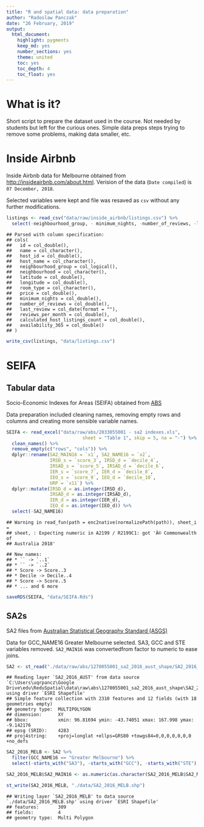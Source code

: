 ```yaml
---
title: "R and spatial data: data preparation"
author: "Radoslaw Panczak"
date: "26 February, 2019"
output: 
  html_document: 
    highlight: pygments
    keep_md: yes
    number_sections: yes
    theme: united
    toc: yes
    toc_depth: 4
    toc_float: yes
---
```


<!-- ------------------------------------------------------------ --> 
<!-- ------------------------------------------------------------ --> 



# What is it?

Short script to prepare the dataset used in the course. Not needed by students but left for the curious ones. Simple data preps steps trying to remove some problems, making data smaller, etc.

# Inside Airbnb

Inside Airbnb data for Melbourne obtained from http://insideairbnb.com/about.html. Verision of the data (`Date compiled`) is `07 December, 2018`.

Selected variables were kept and file was resaved as `csv` without any further modifications.


```r
listings <- read_csv("data/raw/inside_airbnb/listings.csv") %>% 
  select(-neighbourhood_group, - minimum_nights, -number_of_reviews, -last_review, -reviews_per_month, -calculated_host_listings_count, -availability_365)
```

```
## Parsed with column specification:
## cols(
##   id = col_double(),
##   name = col_character(),
##   host_id = col_double(),
##   host_name = col_character(),
##   neighbourhood_group = col_logical(),
##   neighbourhood = col_character(),
##   latitude = col_double(),
##   longitude = col_double(),
##   room_type = col_character(),
##   price = col_double(),
##   minimum_nights = col_double(),
##   number_of_reviews = col_double(),
##   last_review = col_date(format = ""),
##   reviews_per_month = col_double(),
##   calculated_host_listings_count = col_double(),
##   availability_365 = col_double()
## )
```

```r
write_csv(listings, "data/listings.csv")
```

# SEIFA

## Tabular data

Socio-Economic Indexes for Areas (SEIFA) obtained from [ABS](http://www.abs.gov.au/AUSSTATS/abs@.nsf/Lookup/2033.0.55.001Main+Features12016?OpenDocument)

Data preparation included cleaning names, removing empty rows and columns and creating more sensible variable names.


```r
SEIFA <- read_excel("data/raw/abs/2033055001 - sa2 indexes.xls", 
                            sheet = "Table 1", skip = 5, na = "-") %>% 
  clean_names() %>%
  remove_empty(c("rows", "cols")) %>% 
  dplyr::rename(SA2_MAIN16 = `x1`, SA2_NAME16 = `x2`, 
                IRSD_s = `score_3`, IRSD_d = `decile_4`,
                IRSAD_s = `score_5`, IRSAD_d = `decile_6`, 
                IER_s = `score_7`, IER_d = `decile_8`, 
                IEO_s = `score_9`, IEO_d = `decile_10`, 
                URP = `x11`) %>% 
  dplyr::mutate(IRSD_d = as.integer(IRSD_d),
                IRSAD_d = as.integer(IRSAD_d),
                IER_d = as.integer(IER_d),
                IEO_d = as.integer(IEO_d)) %>% 
  select(-SA2_NAME16)
```

```
## Warning in read_fun(path = enc2native(normalizePath(path)), sheet_i =
## sheet, : Expecting numeric in A2199 / R2199C1: got 'Â© Commonwealth of
## Australia 2018'
```

```
## New names:
## * `` -> `..1`
## * `` -> `..2`
## * Score -> Score..3
## * Decile -> Decile..4
## * Score -> Score..5
## * ... and 6 more
```

```r
saveRDS(SEIFA, "data/SEIFA.Rds")
```


## SA2s

SA2 files from [Australian Statistical Geography Standard (ASGS)](http://www.abs.gov.au/ausstats/abs@.nsf/mf/1270.0.55.001)

Data for GCC_NAME16 Greater Melbourne selected. SA3, GCC and STE variables removed. `SA2_MAIN16` was convertedfrom factor to numeric to ease joins.


```r
SA2 <- st_read("./data/raw/abs/1270055001_sa2_2016_aust_shape/SA2_2016_AUST.shp") 
```

```
## Reading layer `SA2_2016_AUST' from data source `C:\Users\uqrpancz\Google Drive\edu\ReduSpatial\data\raw\abs\1270055001_sa2_2016_aust_shape\SA2_2016_AUST.shp' using driver `ESRI Shapefile'
## Simple feature collection with 2310 features and 12 fields (with 18 geometries empty)
## geometry type:  MULTIPOLYGON
## dimension:      XY
## bbox:           xmin: 96.81694 ymin: -43.74051 xmax: 167.998 ymax: -9.142176
## epsg (SRID):    4283
## proj4string:    +proj=longlat +ellps=GRS80 +towgs84=0,0,0,0,0,0,0 +no_defs
```

```r
SA2_2016_MELB <- SA2 %>% 
  filter(GCC_NAME16 == "Greater Melbourne") %>% 
  select(-starts_with("SA3"), -starts_with("GCC"), -starts_with("STE"), -AREASQKM16, -SA2_5DIG16)

SA2_2016_MELB$SA2_MAIN16 <- as.numeric(as.character(SA2_2016_MELB$SA2_MAIN16))

st_write(SA2_2016_MELB, "./data/SA2_2016_MELB.shp")
```

```
## Writing layer `SA2_2016_MELB' to data source `./data/SA2_2016_MELB.shp' using driver `ESRI Shapefile'
## features:       309
## fields:         4
## geometry type:  Multi Polygon
```

